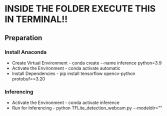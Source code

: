# INSIDE THE FOLDER EXECUTE THIS IN TERMINAL!!

## Preparation

### Install Anaconda
- Create Virtual Environment
       - conda create --name inference python=3.9
- Activate the Environment
       - conda activate automatic
- Install Dependencies
       - pip install tensorflow opencv-python protobuf==3.20

### Inferencing 

- Activate the Environment
       - conda activate inference
- Run for Inferencing
       - python TFLite_detection_webcam.py --modeldir=""

   
